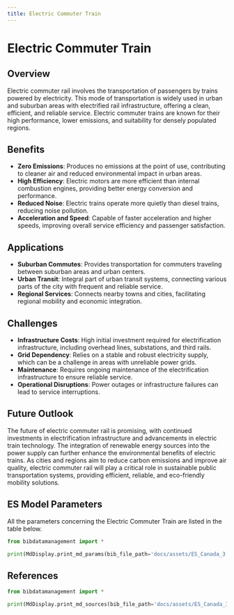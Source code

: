 ```yaml
---
title: Electric Commuter Train
---
```


# Electric Commuter Train

## Overview

Electric commuter rail involves the transportation of passengers by trains powered by electricity. This mode of
transportation is widely used in urban and suburban areas with electrified rail infrastructure, offering a clean,
efficient, and reliable service. Electric commuter trains are known for their high performance, lower emissions, and
suitability for densely populated regions.

## Benefits

- **Zero Emissions**: Produces no emissions at the point of use, contributing to cleaner air and reduced environmental
  impact in urban areas.
- **High Efficiency**: Electric motors are more efficient than internal combustion engines, providing better energy
  conversion and performance.
- **Reduced Noise**: Electric trains operate more quietly than diesel trains, reducing noise pollution.
- **Acceleration and Speed**: Capable of faster acceleration and higher speeds, improving overall service efficiency and
  passenger satisfaction.

## Applications

- **Suburban Commutes**: Provides transportation for commuters traveling between suburban areas and urban centers.
- **Urban Transit**: Integral part of urban transit systems, connecting various parts of the city with frequent and
  reliable service.
- **Regional Services**: Connects nearby towns and cities, facilitating regional mobility and economic integration.

## Challenges

- **Infrastructure Costs**: High initial investment required for electrification infrastructure, including overhead
  lines, substations, and third rails.
- **Grid Dependency**: Relies on a stable and robust electricity supply, which can be a challenge in areas with
  unreliable power grids.
- **Maintenance**: Requires ongoing maintenance of the electrification infrastructure to ensure reliable service.
- **Operational Disruptions**: Power outages or infrastructure failures can lead to service interruptions.

## Future Outlook

The future of electric commuter rail is promising, with continued investments in electrification infrastructure and
advancements in electric train technology. The integration of renewable energy sources into the power supply can further
enhance the environmental benefits of electric trains. As cities and regions aim to reduce carbon emissions and improve
air quality, electric commuter rail will play a critical role in sustainable public transportation systems, providing
efficient, reliable, and eco-friendly mobility solutions.

## ES Model Parameters

All the parameters concerning the Electric Commuter Train are listed in the table
below.

```python exec="on"
from bibdatamanagement import *

print(MdDisplay.print_md_params(bib_file_path='docs/assets/ES_Canada_3.bib', filter_entry='COMMUTER_RAIL_ELEC'))
```

## References

```python exec="on"
from bibdatamanagement import *

print(MdDisplay.print_md_sources(bib_file_path='docs/assets/ES_Canada_3.bib', filter_entry='COMMUTER_RAIL_ELEC'))
```
